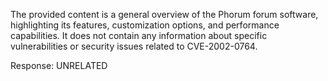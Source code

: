 The provided content is a general overview of the Phorum forum software, highlighting its features, customization options, and performance capabilities. It does not contain any information about specific vulnerabilities or security issues related to CVE-2002-0764.

Response: UNRELATED